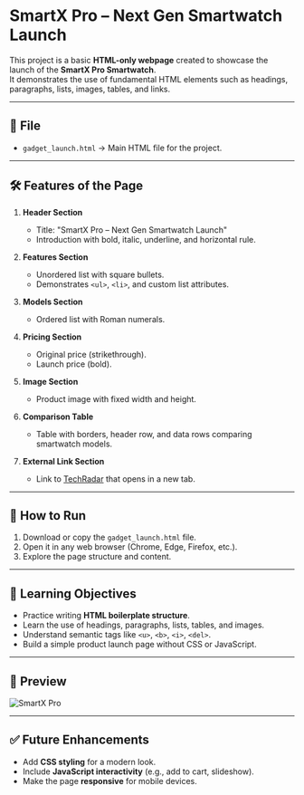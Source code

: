 # SmartX Pro – Next Gen Smartwatch Launch  

This project is a basic **HTML-only webpage** created to showcase the launch of the **SmartX Pro Smartwatch**.  
It demonstrates the use of fundamental HTML elements such as headings, paragraphs, lists, images, tables, and links.  

---

## 📂 File
- `gadget_launch.html` → Main HTML file for the project.

---

## 🛠 Features of the Page
1. **Header Section**  
   - Title: "SmartX Pro – Next Gen Smartwatch Launch"  
   - Introduction with bold, italic, underline, and horizontal rule.  

2. **Features Section**  
   - Unordered list with square bullets.  
   - Demonstrates `<ul>`, `<li>`, and custom list attributes.  

3. **Models Section**  
   - Ordered list with Roman numerals.  

4. **Pricing Section**  
   - Original price (strikethrough).  
   - Launch price (bold).  

5. **Image Section**  
   - Product image with fixed width and height.  

6. **Comparison Table**  
   - Table with borders, header row, and data rows comparing smartwatch models.  

7. **External Link Section**  
   - Link to [TechRadar](https://www.techradar.com) that opens in a new tab.  

---

## 🚀 How to Run
1. Download or copy the `gadget_launch.html` file.  
2. Open it in any web browser (Chrome, Edge, Firefox, etc.).  
3. Explore the page structure and content.  

---

## 🎯 Learning Objectives
- Practice writing **HTML boilerplate structure**.  
- Learn the use of headings, paragraphs, lists, tables, and images.  
- Understand semantic tags like `<u>`, `<b>`, `<i>`, `<del>`.  
- Build a simple product launch page without CSS or JavaScript.  

---

## 📸 Preview
![SmartX Pro](https://img.freepik.com/premium-photo/smart-watch-mockup-3d-icon_910054-50397.jpg)

---

## ✅ Future Enhancements
- Add **CSS styling** for a modern look.  
- Include **JavaScript interactivity** (e.g., add to cart, slideshow).  
- Make the page **responsive** for mobile devices.  

